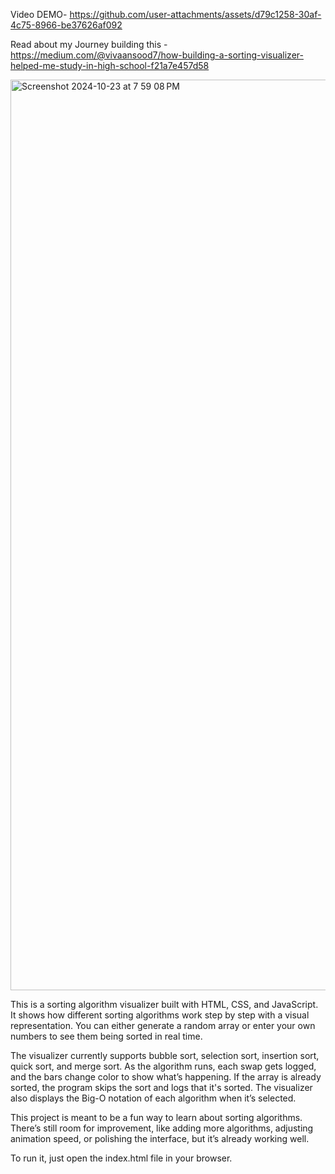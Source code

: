 Video DEMO- https://github.com/user-attachments/assets/d79c1258-30af-4c75-8966-be37626af092

Read about my Journey building this - https://medium.com/@vivaansood7/how-building-a-sorting-visualizer-helped-me-study-in-high-school-f21a7e457d58

<img width="1457" alt="Screenshot 2024-10-23 at 7 59 08 PM" src="https://github.com/user-attachments/assets/477d1423-d9e4-4c87-9b04-b6257a26d6ba">


This is a sorting algorithm visualizer built with HTML, CSS, and JavaScript. It shows how different sorting algorithms work step by step with a visual representation. You can either generate a random array or enter your own numbers to see them being sorted in real time.

The visualizer currently supports bubble sort, selection sort, insertion sort, quick sort, and merge sort. As the algorithm runs, each swap gets logged, and the bars change color to show what’s happening. If the array is already sorted, the program skips the sort and logs that it's sorted. The visualizer also displays the Big-O notation of each algorithm when it’s selected.

This project is meant to be a fun way to learn about sorting algorithms. There’s still room for improvement, like adding more algorithms, adjusting animation speed, or polishing the interface, but it’s already working well.

To run it, just open the index.html file in your browser.

